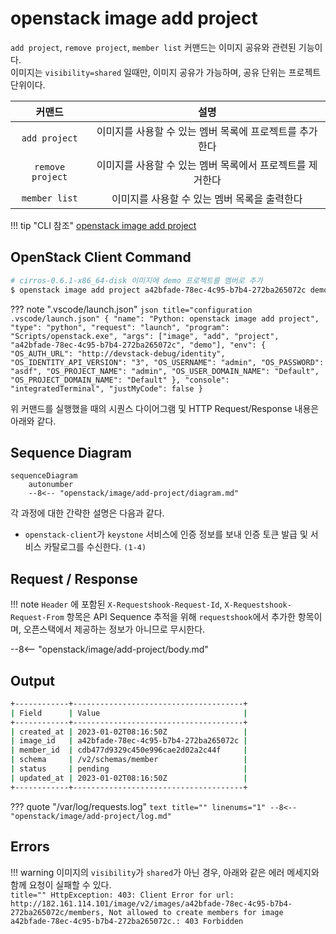 # openstack image add project

`add project`, `remove project`, `member list` 커맨드는 이미지 공유와 관련된 기능이다.  
이미지는 `visibility=shared` 일때만, 이미지 공유가 가능하며, 공유 단위는 프로젝트 단위이다.  

| 커맨드 | 설명 |
| :---: | :----: |
| `add project` | 이미지를 사용할 수 있는 멤버 목록에 프로젝트를 추가한다 |
| `remove project` | 이미지를 사용할 수 있는 멤버 목록에서 프로젝트를 제거한다 |
| `member list` | 이미지를 사용할 수 있는 멤버 목록을 출력한다 |

!!! tip "CLI 참조"
    [openstack image add project](https://docs.openstack.org/python-openstackclient/zed/cli/command-objects/image-v2.html#image-add-project)

## OpenStack Client Command
``` bash title="python3-openstackclient command"
# cirros-0.6.1-x86_64-disk 이미지에 demo 프로젝트를 멤버로 추가
$ openstack image add project a42bfade-78ec-4c95-b7b4-272ba265072c demo
```

??? note ".vscode/launch.json"
    ``` json title="configuration .vscode/launch.json"
    {
    "name": "Python: openstack image add project",
    "type": "python",
    "request": "launch",
    "program": "Scripts/openstack.exe",
    "args": ["image", "add", "project", "a42bfade-78ec-4c95-b7b4-272ba265072c", "demo"],
    "env": {
        "OS_AUTH_URL": "http://devstack-debug/identity",
        "OS_IDENTITY_API_VERSION": "3",
        "OS_USERNAME": "admin",
        "OS_PASSWORD": "asdf",
        "OS_PROJECT_NAME": "admin",
        "OS_USER_DOMAIN_NAME": "Default",
        "OS_PROJECT_DOMAIN_NAME": "Default"
    },
    "console": "integratedTerminal",
    "justMyCode": false
    }
    ```

위 커맨드를 실행했을 때의 시퀀스 다이어그램 및 HTTP Request/Response 내용은 아래와 같다.  

## Sequence Diagram

``` mermaid
sequenceDiagram
    autonumber
    --8<-- "openstack/image/add-project/diagram.md"
```

각 과정에 대한 간략한 설명은 다음과 같다.   

- `openstack-client`가 `keystone` 서비스에 인증 정보를 보내 인증 토큰 발급 및 서비스 카탈로그를 수신한다. `(1-4)`


## Request / Response

!!! note
    `Header` 에 포함된 `X-Requestshook-Request-Id`, `X-Requestshook-Request-From` 항목은 API Sequence 추적을 위해 `requestshook`에서 추가한 항목이며, 오픈스택에서 제공하는 정보가 아니므로 무시한다.  

--8<-- "openstack/image/add-project/body.md"

## Output

``` bash title="openstack image add project a42bfade-78ec-4c95-b7b4-272ba265072c demo"
+------------+--------------------------------------+
| Field      | Value                                |
+------------+--------------------------------------+
| created_at | 2023-01-02T08:16:50Z                 |
| image_id   | a42bfade-78ec-4c95-b7b4-272ba265072c |
| member_id  | cdb477d9329c450e996cae2d02a2c44f     |
| schema     | /v2/schemas/member                   |
| status     | pending                              |
| updated_at | 2023-01-02T08:16:50Z                 |
+------------+--------------------------------------+
```

??? quote "/var/log/requests.log"
    ``` text title="" linenums="1"
    --8<-- "openstack/image/add-project/log.md"
    ```


## Errors

!!! warning
    이미지의 `visibility`가 `shared`가 아닌 경우, 아래와 같은 에러 메세지와 함께 요청이 실패할 수 있다.  
    ``` title=""
    HttpException: 403: Client Error for url: http://182.161.114.101/image/v2/images/a42bfade-78ec-4c95-b7b4-272ba265072c/members, Not allowed to create members for image a42bfade-78ec-4c95-b7b4-272ba265072c.: 403 Forbidden
    ```